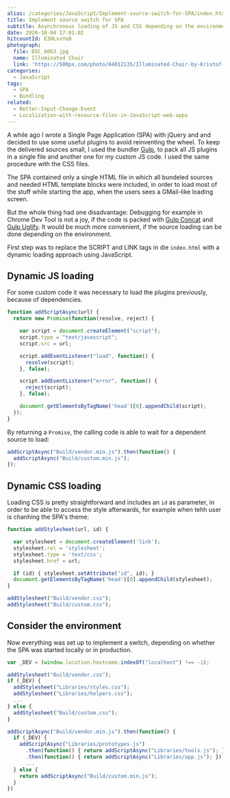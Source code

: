 ```yaml
---
alias: /categories/JavaScript/Implement-source-switch-for-SPA/index.html
title: Implement source switch for SPA
subtitle: Asynchronous loading of JS and CSS depending on the environment
date: 2020-10-04 17:01:02
hitcountId: E3HLxxYeB
photograph:
  file: DSC_6063.jpg
  name: Illuminated Chair
  link: 'https://500px.com/photo/84012135/Illuminated-Chair-by-Kristof-Zerbe/'
categories:
  - JavaScript
tags:
  - SPA
  - Bundling
related:
  - Better-Input-Change-Event
  - Localization-with-resource-files-in-JavaScript-web-apps
---
```

A while ago I wrote a Single Page Application (SPA) with jQuery and and decided to use some useful plugins to avoid reinventing the wheel. To keep the delivered sources small, I used the bundler [Gulp](https://gulpjs.com/), to pack all JS plugins in a single file and another one for my custom JS code. I used the same procedure with the CSS files.

The SPA contained only a single HTML file in which all bundeled sources and needed HTML template blocks were included, in order to load most of the stuff while starting the app, when the users sees a GMail-like  loading screen.

But the whole thing had one disadvantage: Debugging for example in Chrome Dev Tool is not a joy, if the code is packed with [Gulp Concat](https://www.npmjs.com/package/gulp-concat) and [Gulp Uglify](https://www.npmjs.com/package/gulp-concat). It would be much more convenient, if the source loading can be done depending on the environment.

<!-- more -->

First step was to replace the SCRIPT and LINK tags in die ``index.html`` with a dynamic loading approach using JavaScript.

## Dynamic JS loading

For some custom code it was necessary to load the plugins previously, because of dependencies.

```js
function addScriptAsync(url) {
  return new Promise(function(resolve, reject) {

    var script = document.createElement("script");
    script.type = "text/javascript";
    script.src = url;

    script.addEventListener("load", function() {
      resolve(script);
    }, false);

    script.addEventListener("error", function() {
      reject(script);
    }, false);

    document.getElementsByTagName('head')[0].appendChild(script);
  });
}
```

By returning a ``Promise``, the calling code is able to wait for a dependent source to load:

```js
addScriptAsync("Build/vendor.min.js").then(function() {
  addScriptAsync("Build/custom.min.js");
});
```

## Dynamic CSS loading

Loading CSS is pretty straightforward and includes an ``id`` as parameter, in order to be able to access the style afterwards, for example when tehh user is chanhing the SPA's theme: 

```js
function addStylesheet(url, id) {

  var stylesheet = document.createElement('link');
  stylesheet.rel = 'stylesheet';
  stylesheet.type = 'text/css';
  stylesheet.href = url;

  if (id) { stylesheet.setAttribute("id", id); }
  document.getElementsByTagName('head')[0].appendChild(stylesheet);
}
```

```js
addStylesheet("Build/vendor.css");
addStylesheet("Build/custom.css");
```

## Consider the environment

Now everything was set up to implement a switch, depending on whether the SPA was started locally or in production.

```js
var _DEV = (window.location.hostname.indexOf("localhost") !== -1);

addStylesheet("Build/vendor.css");
if (_DEV) {
  addStylesheet("Libraries/styles.css");
  addStylesheet("Libraries/helpers.css");
  ...
} else {
  addStylesheet("Build/custom.css");
}

addScriptAsync("Build/vendor.min.js").then(function() {
  if (_DEV) {
    addScriptAsync("Libraries/prototypes.js")
      .then(function() { return addScriptAsync("Libraries/tools.js"); })
      .then(function() { return addScriptAsync("Libraries/app.js"); })
      ...
  } else {
    return addScriptAsync("Build/custom.min.js");
  }
})

```

